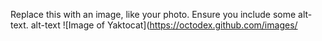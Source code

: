 Replace this with an image, like your photo. Ensure you include some alt-text.
alt-text ![Image of Yaktocat](https://octodex.github.com/images/
